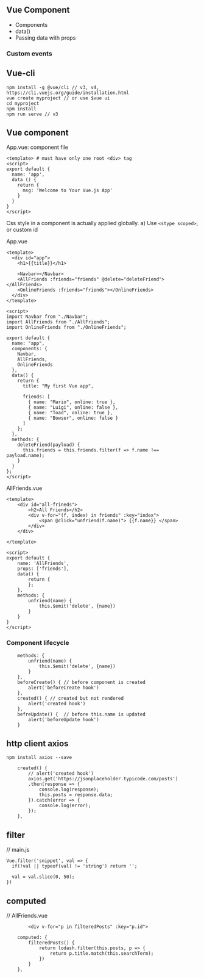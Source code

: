 Vue Component
------------

- Components
- data()
- Passing data with props

### Custom events

## Vue-cli
```shell script
npm install -g @vue/cli // v3, v4, https://cli.vuejs.org/guide/installation.html
vue create myproject // or use $vue ui
cd myproject
npm install
npm run serve // v3

```

## Vue component
App.vue: component file
```shell script
<template> # must have only one root <div> tag
<script>
export default {
  name: 'app',
  data () {
    return {
      msg: 'Welcome to Your Vue.js App'
    }
  }
}
</script>
```


Css style in a component is actually applied globally.
a)	Use `<stype scoped>`, or custom id


App.vue
```shell script
<template>
  <div id="app">
    <h1>{{title}}</h1>

    <Navbar></Navbar>
    <AllFriends :friends="friends" @delete="deleteFriend"></AllFriends>
    <OnlineFriends :friends="friends"></OnlineFriends>
  </div>
</template>

<script>
import Navbar from "./Navbar";
import AllFriends from "./AllFriends";
import OnlineFriends from "./OnlineFriends";

export default {
  name: "app",
  components: {
    Navbar,
    AllFriends,
    OnlineFriends
  },
  data() {
    return {
      title: "My first Vue app",

      friends: [
        { name: "Mario", online: true },
        { name: "Luigi", online: false },
        { name: "Toad", online: true },
        { name: "Bowser", online: false }
      ]
    };
  },
  methods: {
    deleteFriend(payload) {
      this.friends = this.friends.filter(f => f.name !== payload.name);
    }
  }
};
</script>

```


AllFriends.vue
```shell script
<template>
    <div id="all-frineds">
        <h2>All Friends</h2>
        <div v-for="(f, index) in friends" :key="index">
            <span @click="unfriend(f.name)"> {{f.name}} </span>
        </div>
    </div>

</template>

<script>
export default {
    name: 'AllFriends',
    props: ['friends'],
    data() {
        return {
        };
    },
    methods: {
        unfriend(name) {
            this.$emit('delete', {name})
        }
    }
}
</script>

```

### Component lifecycle
```shell script
    methods: {
        unfriend(name) {
            this.$emit('delete', {name})
        }
    },
    beforeCreate() { // before component is created
        alert('beforeCreate hook')
    },
    created() { // created but not rendered
        alert('created hook')
    },
    befreUpdate() {  // before this.name is updated
        alert('beforeUpdate hook')
    }

```

## http client axios
```shell script
npm install axios --save
```

```shell script
    created() {
        // alert('created hook')
        axios.get('https://jsonplaceholder.typicode.com/posts')
        .then(response => {
            console.log(response);
            this.posts = response.data;
        }).catch(error => {
            console.log(error);
        });
    },
```


## filter
// main.js
```shell script
Vue.filter('snippet', val => {
  if(!val || typeof(val) != 'string') return '';

  val = val.slice(0, 50);
})
```


## computed
// AllFriends.vue
```shell script
        <div v-for="p in filteredPosts" :key="p.id">

    computed: {
        filteredPosts() {
            return lodash.filter(this.posts, p => {
                return p.title.match(this.searchTerm);
            })
        }
    },

```


